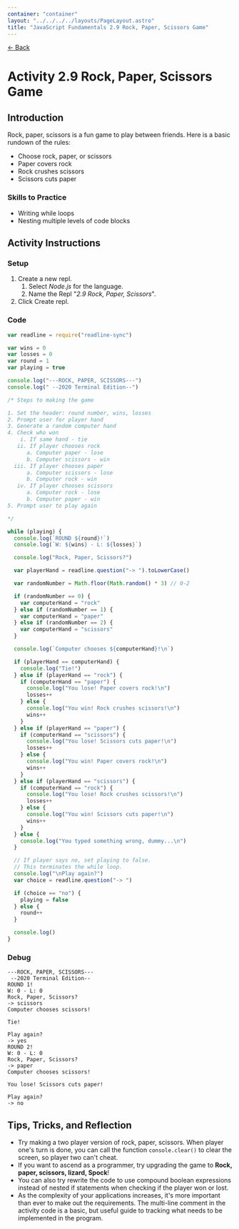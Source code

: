 ```yaml
---
container: "container"
layout: "../../../../layouts/PageLayout.astro"
title: "JavaScript Fundamentals 2.9 Rock, Paper, Scissors Game"
---
```


[← Back](/comp-sci/javascript/)

# Activity 2.9 Rock, Paper, Scissors Game

## Introduction

Rock, paper, scissors is a fun game to play between friends. Here is a basic rundown of the rules:

- Choose rock, paper, or scissors
- Paper covers rock
- Rock crushes scissors
- Scissors cuts paper

### Skills to Practice

- Writing while loops
- Nesting multiple levels of code blocks

## Activity Instructions

### Setup

1. Create a new repl.
   1. Select _Node.js_ for the language.
   2. Name the Repl "_2.9 Rock, Paper, Scissors_".
2. Click Create repl.

### Code

```javascript
var readline = require("readline-sync")

var wins = 0
var losses = 0
var round = 1
var playing = true

console.log("---ROCK, PAPER, SCISSORS---")
console.log(" --2020 Terminal Edition--")

/* Steps to making the game

1. Set the header: round number, wins, losses
2. Prompt user for player hand
3. Generate a random computer hand
4. Check who won
    i. If same hand - tie
   ii. If player chooses rock
      a. Computer paper - lose
      b. Computer scissors - win
  iii. If player chooses paper
      a. Computer scissors - lose
      b. Computer rock - win
   iv. If player chooses scissors
      a. Computer rock - lose
      b. Computer paper - win
5. Prompt user to play again

*/

while (playing) {
  console.log(`ROUND ${round}!`)
  console.log(`W: ${wins} - L: ${losses}`)

  console.log("Rock, Paper, Scissors?")

  var playerHand = readline.question("-> ").toLowerCase()

  var randomNumber = Math.floor(Math.random() * 3) // 0-2

  if (randomNumber == 0) {
    var computerHand = "rock"
  } else if (randomNumber == 1) {
    var computerHand = "paper"
  } else if (randomNumber == 2) {
    var computerHand = "scissors"
  }

  console.log(`Computer chooses ${computerHand}!\n`)

  if (playerHand == computerHand) {
    console.log("Tie!")
  } else if (playerHand == "rock") {
    if (computerHand == "paper") {
      console.log("You lose! Paper covers rock!\n")
      losses++
    } else {
      console.log("You win! Rock crushes scissors!\n")
      wins++
    }
  } else if (playerHand == "paper") {
    if (computerHand == "scissors") {
      console.log("You lose! Scissors cuts paper!\n")
      losses++
    } else {
      console.log("You win! Paper covers rock!\n")
      wins++
    }
  } else if (playerHand == "scissors") {
    if (computerHand == "rock") {
      console.log("You lose! Rock crushes scissors!\n")
      losses++
    } else {
      console.log("You win! Scissors cuts paper!\n")
      wins++
    }
  } else {
    console.log("You typed something wrong, dummy...\n")
  }

  // If player says no, set playing to false.
  // This terminates the while loop.
  console.log("\nPlay again?")
  var choice = readline.question("-> ")

  if (choice == "no") {
    playing = false
  } else {
    round++
  }

  console.log()
}
```

### Debug

```
---ROCK, PAPER, SCISSORS---
 --2020 Terminal Edition--
ROUND 1!
W: 0 - L: 0
Rock, Paper, Scissors?
-> scissors
Computer chooses scissors!

Tie!

Play again?
-> yes
ROUND 2!
W: 0 - L: 0
Rock, Paper, Scissors?
-> paper
Computer chooses scissors!

You lose! Scissors cuts paper!

Play again?
-> no
```

## Tips, Tricks, and Reflection

- Try making a two player version of rock, paper, scissors. When player one's turn is done, you can call the function `console.clear()` to clear the screen, so player two can't cheat.
- If you want to ascend as a programmer, try upgrading the game to **Rock, paper, scissors, lizard, Spock**!
- You can also try rewrite the code to use compound boolean expressions instead of nested if statements when checking if the player won or lost.
- As the complexity of your applications increases, it's more important than ever to make out the requirements. The multi-line comment in the activity code is a basic, but useful guide to tracking what needs to be implemented in the program.
